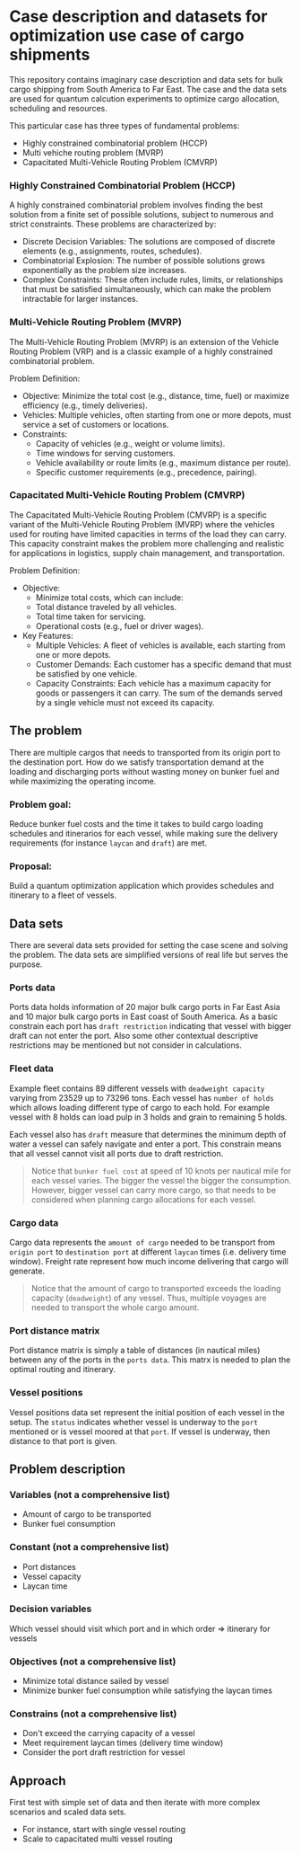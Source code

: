 # Case description and datasets for optimization use case of cargo shipments

This repository contains imaginary case description and data sets for bulk cargo shipping from South America to Far East. The case and the data sets are used for quantum calcution experiments to optimize cargo allocation, scheduling and resources. 

This particular case has three types of fundamental problems:
* Highly constrained combinatorial problem (HCCP)
* Multi vehiche routing problem (MVRP)
* Capacitated Multi-Vehicle Routing Problem (CMVRP)

### Highly Constrained Combinatorial Problem (HCCP)
A highly constrained combinatorial problem involves finding the best solution from a finite set of possible solutions, subject to numerous and strict constraints. These problems are characterized by:

* Discrete Decision Variables: The solutions are composed of discrete elements (e.g., assignments, routes, schedules).
* Combinatorial Explosion: The number of possible solutions grows exponentially as the problem size increases.
* Complex Constraints: These often include rules, limits, or relationships that must be satisfied simultaneously, which can make the problem intractable for larger instances.

### Multi-Vehicle Routing Problem (MVRP)
The Multi-Vehicle Routing Problem (MVRP) is an extension of the Vehicle Routing Problem (VRP) and is a classic example of a highly constrained combinatorial problem.

Problem Definition:
* Objective: Minimize the total cost (e.g., distance, time, fuel) or maximize efficiency (e.g., timely deliveries).
* Vehicles: Multiple vehicles, often starting from one or more depots, must service a set of customers or locations.
* Constraints:
    * Capacity of vehicles (e.g., weight or volume limits).
    * Time windows for serving customers.
    * Vehicle availability or route limits (e.g., maximum distance per route).
    * Specific customer requirements (e.g., precedence, pairing).

### Capacitated Multi-Vehicle Routing Problem (CMVRP)
The Capacitated Multi-Vehicle Routing Problem (CMVRP) is a specific variant of the Multi-Vehicle Routing Problem (MVRP) where the vehicles used for routing have limited capacities in terms of the load they can carry. This capacity constraint makes the problem more challenging and realistic for applications in logistics, supply chain management, and transportation.

Problem Definition:
* Objective:
    * Minimize total costs, which can include:
    * Total distance traveled by all vehicles.
    * Total time taken for servicing.
    * Operational costs (e.g., fuel or driver wages).
* Key Features:
    * Multiple Vehicles: A fleet of vehicles is available, each starting from one or more depots.
    * Customer Demands: Each customer has a specific demand that must be satisfied by one vehicle.
    * Capacity Constraints: Each vehicle has a maximum capacity for goods or passengers it can carry. The sum of the demands served by a single vehicle must not exceed its capacity.

## The problem
There are multiple cargos that needs to transported from its origin port to the destination port. How do we satisfy transportation demand at the loading and discharging ports without wasting money on bunker fuel and while maximizing the operating income.

### Problem goal:
Reduce bunker fuel costs and the time it takes to build cargo loading schedules and itinerarios for each vessel, while making sure the delivery requirements (for instance `laycan` and `draft`) are met.

### Proposal:
Build a quantum optimization application which provides schedules and itinerary to a fleet of vessels.


## Data sets
There are several data sets provided for setting the case scene and solving the problem. The data sets are simplified versions of real life but serves the purpose. 

### Ports data
Ports data holds information of 20 major bulk cargo ports in Far East Asia and 10 major bulk cargo ports in East coast of South America. As a basic constrain each port has `draft restriction` indicating that vessel with bigger draft can not enter the port. Also some other contextual descriptive restrictions may be mentioned but not consider in calculations.

### Fleet data
Example fleet contains 89 different vessels with `deadweight capacity` varying from 23529 up to 73296 tons. Each vessel has `number of holds` which allows loading different type of cargo to each hold. For example vessel with 8 holds can load pulp in 3 holds and grain to remaining 5 holds. 

Each vessel also has `draft` measure that determines the minimum depth of water a vessel can safely navigate and enter a port. This constrain means that all vessel cannot visit all ports due to draft restriction. 

> Notice that `bunker fuel cost` at speed of 10 knots per nautical mile for each vessel varies. The bigger the vessel the bigger the consumption. However, bigger vessel can carry more cargo, so that needs to be considered when planning cargo allocations for each vessel.

### Cargo data
Cargo data represents the `amount of cargo` needed to be transport from `origin port` to `destination port` at different `laycan` times  (i.e. delivery time window). Freight rate represent how much income delivering that cargo will generate. 
> Notice that the amount of cargo to transported exceeds the loading capacity (`deadweight`) of any vessel. Thus, multiple voyages are needed to transport the whole cargo amount.

### Port distance matrix
Port distance matrix is simply a table of distances (in nautical miles) between any of the ports in the `ports data`. This matrx is needed to plan the optimal routing and itinerary.

### Vessel positions
Vessel positions data set represent the initial position of each vessel in the setup. The `status` indicates whether vessel is underway to the `port` mentioned or is vessel moored at that `port`. If vessel is underway, then distance to that port is given.


## Problem description

### Variables (not a comprehensive list)
* Amount of cargo to be transported
* Bunker fuel consumption

### Constant (not a comprehensive list)
* Port distances
* Vessel capacity
* Laycan time

### Decision variables
Which vessel should visit which port and in which order => itinerary for vessels

### Objectives (not a comprehensive list)
* Minimize total distance sailed by vessel
* Minimize bunker fuel consumption while satisfying the laycan times

### Constrains (not a comprehensive list)
* Don't exceed the carrying capacity of a vessel
* Meet requirement laycan times (delivery time window)
* Consider the port draft restriction for vessel

## Approach
First test with simple set of data and then iterate with more complex scenarios and scaled data sets.
* For instance, start with single vessel routing
* Scale to capacitated multi vessel routing
